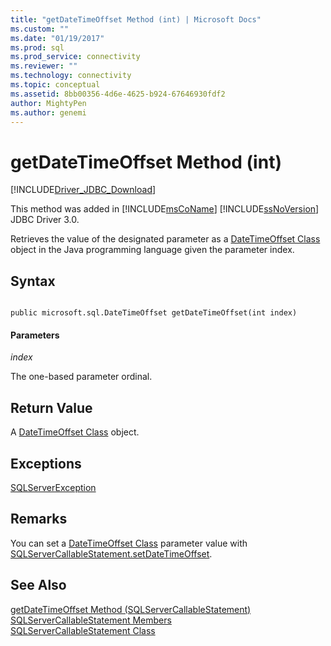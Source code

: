 ```yaml
---
title: "getDateTimeOffset Method (int) | Microsoft Docs"
ms.custom: ""
ms.date: "01/19/2017"
ms.prod: sql
ms.prod_service: connectivity
ms.reviewer: ""
ms.technology: connectivity
ms.topic: conceptual
ms.assetid: 8bb00356-4d6e-4625-b924-67646930fdf2
author: MightyPen
ms.author: genemi
---
```

# getDateTimeOffset Method (int)
[!INCLUDE[Driver_JDBC_Download](../../../includes/driver_jdbc_download.md)]

  This method was added in [!INCLUDE[msCoName](../../../includes/msconame_md.md)] [!INCLUDE[ssNoVersion](../../../includes/ssnoversion-md.md)] JDBC Driver 3.0.  
  
 Retrieves the value of the designated parameter as a [DateTimeOffset Class](../../../connect/jdbc/reference/datetimeoffset-class.md) object in the Java programming language given the parameter index.  
  
## Syntax  
  
```  
  
public microsoft.sql.DateTimeOffset getDateTimeOffset(int index)  
```  
  
#### Parameters  
 *index*  
  
 The one-based parameter ordinal.  
  
## Return Value  
 A [DateTimeOffset Class](../../../connect/jdbc/reference/datetimeoffset-class.md) object.  
  
## Exceptions  
 [SQLServerException](../../../connect/jdbc/reference/sqlserverexception-class.md)  
  
## Remarks  
 You can set a [DateTimeOffset Class](../../../connect/jdbc/reference/datetimeoffset-class.md) parameter value with [SQLServerCallableStatement.setDateTimeOffset](../../../connect/jdbc/reference/setdatetimeoffset-method-sqlservercallablestatement.md).  
  
## See Also  
 [getDateTimeOffset Method &#40;SQLServerCallableStatement&#41;](../../../connect/jdbc/reference/getdatetimeoffset-method-sqlservercallablestatement.md)   
 [SQLServerCallableStatement Members](../../../connect/jdbc/reference/sqlservercallablestatement-members.md)   
 [SQLServerCallableStatement Class](../../../connect/jdbc/reference/sqlservercallablestatement-class.md)  
  
  
